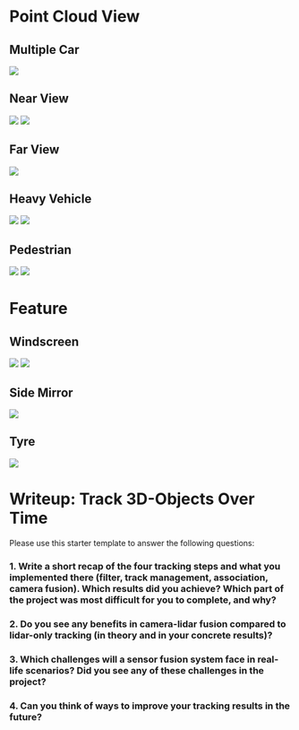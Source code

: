
# Point Cloud View

## Multiple Car

<img src="img/MultipleCar.png">

## Near View

<img src="img/NearView.png">

<img src="img/NearView1.png">

## Far View

<img src="img/FarView.png">

## Heavy Vehicle

<img src="img/HeavyVehicle.png">

<img src="img/HeavyVehicle_Range_image.png">

## Pedestrian

<img src="img/Pedestrian.png">

<img src="img/Pedestrian_rangeImage.png">

# Feature

## Windscreen

<img src="img/WindScreen.png">

<img src="img/WindScreen1.png">

## Side Mirror

<img src="img/SideMirrorView.png">

## Tyre

<img src="img/Tyres.png">


# Writeup: Track 3D-Objects Over Time

Please use this starter template to answer the following questions:

### 1. Write a short recap of the four tracking steps and what you implemented there (filter, track management, association, camera fusion). Which results did you achieve? Which part of the project was most difficult for you to complete, and why?


### 2. Do you see any benefits in camera-lidar fusion compared to lidar-only tracking (in theory and in your concrete results)? 


### 3. Which challenges will a sensor fusion system face in real-life scenarios? Did you see any of these challenges in the project?


### 4. Can you think of ways to improve your tracking results in the future?

